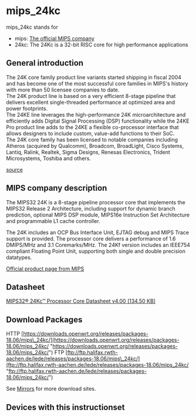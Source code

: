 # mips\_24kc

mips\_24kc stands for

- mips: [The official MIPS company](https://www.mips.com/ "https://www.mips.com/")
- 24kc: The 24Kc is a 32-bit RISC core for high performance applications

## General introduction

The 24K core family product line variants started shipping in fiscal 2004 and has become one of the most successful core families in MIPS's history with more than 50 licensee companies to date.  
The 24K product line is based on a very efficient 8-stage pipeline that delivers excellent single-threaded performance at optimized area and power footprints.  
The 24KE line leverages the high-performance 24K microarchitecture and efficiently adds Digital Signal Processing (DSP) functionality while the 24KE Pro product line adds to the 24KE a flexible co-processor interface that allows designers to include custom, value-add functions to their SoC.  
The 24K core family has been licensed to notable companies including Atheros (acquired by Qualcomm), Broadcom, BroadLight, Cisco Systems, Lantiq, Ralink, Realtek, Sigma Designs, Renesas Electronics, Trident Microsystems, Toshiba and others.

[source](http://www.ovpworld.org/processor-family-mips-24k "http://www.ovpworld.org/processor-family-mips-24k")

## MIPS company description

The MIPS32 24K is a 8-stage pipeline processor core that implements the MIPS32 Release 2 Architecture, including support for dynamic branch prediction, optional MIPS DSP module, MIPS16e Instruction Set Architecture and programmable L1 cache controller.

The 24K includes an OCP Bus Interface Unit, EJTAG debug and MIPS Trace support is provided. The processor core delivers a performance of 1.6 DMIPS/MHz and 3.1 Coremarks/MHz. The 24Kf version includes an IEEE754 compliant Floating Point Unit, supporting both single and double precision datatypes.

[Official product page from MIPS](https://www.mips.com/products/classic#MIPS32_24K "https://www.mips.com/products/classic#MIPS32_24K")

## Datasheet

[MIPS32® 24Kc™ Processor Core Datasheet v4.00 (134.50 KB)](https://www.mips.com/?do-download=mips32-24kc-processor-core-datasheet-v4-00 "https://www.mips.com/?do-download=mips32-24kc-processor-core-datasheet-v4-00")

## Download Packages

HTTP [https://downloads.openwrt.org/releases/packages-18.06/mips\_24kc/](https://downloads.openwrt.org/releases/packages-18.06/mips_24kc/ "https://downloads.openwrt.org/releases/packages-18.06/mips_24kc/") FTP [ftp://ftp.halifax.rwth-aachen.de/lede/releases/packages-18.06/mips\_24kc/](ftp://ftp.halifax.rwth-aachen.de/lede/releases/packages-18.06/mips_24kc/ "ftp://ftp.halifax.rwth-aachen.de/lede/releases/packages-18.06/mips_24kc/")

See [Mirrors](/downloads#mirrors "downloads") for more download sites.

## Devices with this instructionset

